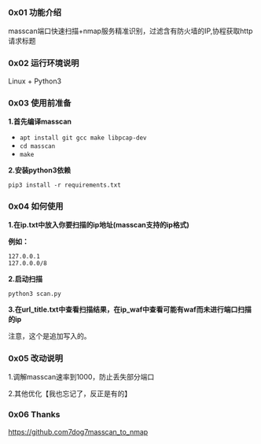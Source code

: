 ### **0x01 功能介绍**

masscan端口快速扫描+nmap服务精准识别，过滤含有防火墙的IP,协程获取http请求标题

### **0x02 运行环境说明**

Linux + Python3

### **0x03 使用前准备**

**1.首先编译masscan**

- `apt install git gcc make libpcap-dev`
- `cd masscan`
- `make`

**2.安装python3依赖**

```
pip3 install -r requirements.txt
```

### **0x04 如何使用**

**1.在ip.txt中放入你要扫描的ip地址(masscan支持的ip格式)**

**例如：**

```
127.0.0.1
127.0.0.0/8
```

**2.启动扫描**

```
python3 scan.py
```

**3.在url_title.txt中查看扫描结果，在ip_waf中查看可能有waf而未进行端口扫描的ip**

注意，这个是追加写入的。

### **0x05 改动说明**

1.调解masscan速率到1000，防止丢失部分端口

2.其他优化【我也忘记了，反正是有的】

### 0x06 Thanks

https://github.com7dog7masscan_to_nmap
